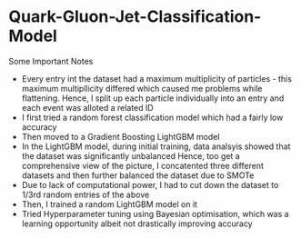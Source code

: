 # Quark-Gluon-Jet-Classification-Model

Some Important Notes
- Every entry int the dataset had a maximum multiplicity of particles - this maximum multipllicity differed which caused me problems while flattening. Hence, I split up each particle individually into an entry
  and each event was alloted a related ID
- I first tried a random forest classification model which had a fairly low accuracy
- Then moved to a Gradient Boosting LightGBM model
- In the LightGBM model, during initial training, data analsyis showed that the dataset was significantly unbalanced
  Hence, too get a comprehensive view of the picture, I concatented three different datasets and then further balanced the dataset due to SMOTe
- Due to lack of computational power, I had to cut down the dataset to 1/3rd random entries of the above
- Then, I trained a random LightGBM model on it
- Tried Hyperparameter tuning using Bayesian optimisation, which was a learning opportunity albeit not drastically improving accuracy
